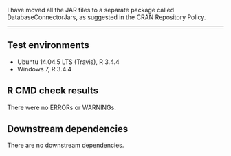 I have moved all the JAR files to a separate package called DatabaseConnectorJars, as suggested in the CRAN Repository Policy.

---

## Test environments
* Ubuntu 14.04.5 LTS (Travis), R 3.4.4
* Windows 7, R 3.4.4

## R CMD check results

There were no ERRORs or WARNINGs. 

## Downstream dependencies

There are no downstream dependencies.